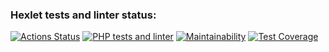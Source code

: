 ### Hexlet tests and linter status:
[![Actions Status](https://github.com/L1kaf/php-project-57/actions/workflows/hexlet-check.yml/badge.svg)](https://github.com/L1kaf/php-project-57/actions)
[![PHP tests and linter](https://github.com/L1kaf/php-project-57/actions/workflows/main.yml/badge.svg)](https://github.com/L1kaf/php-project-57/actions/workflows/main.yml)
[![Maintainability](https://api.codeclimate.com/v1/badges/445c36028fa431905f8e/maintainability)](https://codeclimate.com/github/L1kaf/php-project-57/maintainability)
[![Test Coverage](https://api.codeclimate.com/v1/badges/445c36028fa431905f8e/test_coverage)](https://codeclimate.com/github/L1kaf/php-project-57/test_coverage)

